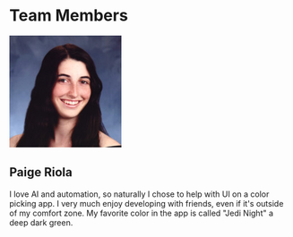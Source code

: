 <h1>Team Members</h1>
<div class="row">
  <div class="column profile">
    <img class="profileImg" src="paige.jpg">
  </div>
  <div class="column message">
    <h2>Paige Riola</h2>
    <p>I love AI and automation, so naturally I chose to help with UI on a
                                color picking app. I very much enjoy developing with friends, even
                                if it's outside of my comfort zone. My favorite color in the app is
                                called "Jedi Night" a deep dark green.</p>
  </div>
</div>

<!--img class="profileImg" src="gabby.jpg">
<img class="profileImg" src="dustin.jpg">
<img class="profileImg" src="daniel.jpg">
<img class="profileImg" src="shealtiel.png">
<img class="profileImg" src="andrew.png">
<img class="profileImg" src="melanie.jpg"-->
